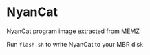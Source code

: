 # NyanCat

NyanCat program image extracted from [MEMZ](https://github.com/Da2dalus/The-MALWARE-Repo/blob/master/Trojan/MEMZ.exe)

Run `flash.sh` to write NyanCat to your MBR disk
